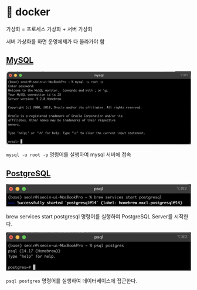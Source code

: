 # 🐳 docker
가상화 = 프로세스 가상화 + 서버 가상화

서버 가상화를 하면 운영체제가 다 올라가야 함

## [MySQL](https://github.com/gikpreet/class-environment_settings/blob/main/04_Database/01_mysql/02_mysql_on_macos.adoc)
<img src="config/image07.png">

`mysql -u root -p` 명령어를 실행하여 mysql 서버에 접속

## [PostgreSQL](https://github.com/gikpreet/class-environment_settings/blob/main/04_Database/03_postgresql/02_postgres_on_macos.adoc)

<img src="config/image09.png">

brew services start postgresql 명령어를 실행하여 PostgreSQL Server를 시작한다.

<img src="config/image08.png">

`psql postgres` 명령어를 실행하여 데이터베이스에 접근한다.
